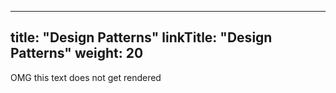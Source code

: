 
---
title: "Design Patterns"
linkTitle: "Design Patterns"
weight: 20
---

OMG this text does not get rendered


